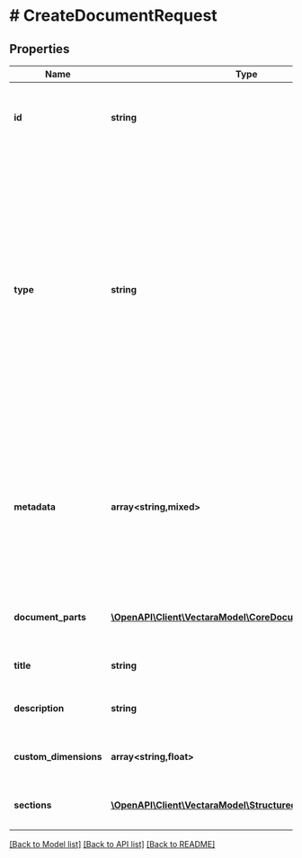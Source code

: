 # # CreateDocumentRequest

## Properties

Name | Type | Description | Notes
------------ | ------------- | ------------- | -------------
**id** | **string** | The Document ID, must be unique within the corpus. |
**type** | **string** | When the type of the indexed document is &#x60;structured&#x60; the rest of the object is expected to follow this schema. It allows you to create a document that follows normal document conventions. The Vectara platform will then create document parts using its internal algorithm. | [default to 'structured']
**metadata** | **array<string,mixed>** | The metadata for a document and is an arbitrary JSON object. Properties of this object can be used by document level filter attributes. | [optional]
**document_parts** | [**\OpenAPI\Client\VectaraModel\CoreDocumentPart[]**](CoreDocumentPart.md) | Parts of the document that make up the document. |
**title** | **string** | The title of the document. | [optional]
**description** | **string** | The description of the document. | [optional]
**custom_dimensions** | **array<string,float>** | The custom dimensions as additional weights. | [optional]
**sections** | [**\OpenAPI\Client\VectaraModel\StructuredDocumentSection[]**](StructuredDocumentSection.md) | The subsection of the document. |

[[Back to Model list]](../../README.md#models) [[Back to API list]](../../README.md#endpoints) [[Back to README]](../../README.md)
